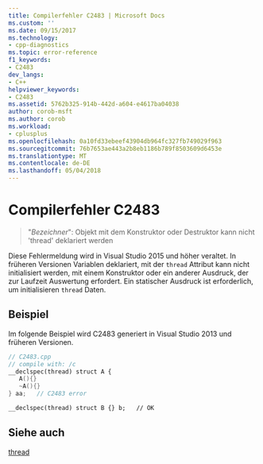 ```yaml
---
title: Compilerfehler C2483 | Microsoft Docs
ms.custom: ''
ms.date: 09/15/2017
ms.technology:
- cpp-diagnostics
ms.topic: error-reference
f1_keywords:
- C2483
dev_langs:
- C++
helpviewer_keywords:
- C2483
ms.assetid: 5762b325-914b-442d-a604-e4617ba04038
author: corob-msft
ms.author: corob
ms.workload:
- cplusplus
ms.openlocfilehash: 0a10fd33ebeef43904db964fc327fb749029f963
ms.sourcegitcommit: 76b7653ae443a2b8eb1186b789f8503609d6453e
ms.translationtype: MT
ms.contentlocale: de-DE
ms.lasthandoff: 05/04/2018
---
```

# <a name="compiler-error-c2483"></a>Compilerfehler C2483

>"*Bezeichner*": Objekt mit dem Konstruktor oder Destruktor kann nicht 'thread' deklariert werden

Diese Fehlermeldung wird in Visual Studio 2015 und höher veraltet. In früheren Versionen Variablen deklariert, mit der `thread` Attribut kann nicht initialisiert werden, mit einem Konstruktor oder ein anderer Ausdruck, der zur Laufzeit Auswertung erfordert. Ein statischer Ausdruck ist erforderlich, um initialisieren `thread` Daten.

## <a name="example"></a>Beispiel

Im folgende Beispiel wird C2483 generiert in Visual Studio 2013 und früheren Versionen.

```cpp
// C2483.cpp
// compile with: /c
__declspec(thread) struct A {
   A(){}
   ~A(){}
} aa;   // C2483 error  

__declspec(thread) struct B {} b;   // OK
```

## <a name="see-also"></a>Siehe auch

[thread](../../cpp/thread.md)